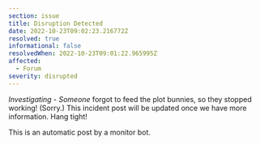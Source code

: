 ```yaml
---
section: issue
title: Disruption Detected
date: 2022-10-23T09:02:23.216772Z
resolved: true
informational: false
resolvedWhen: 2022-10-23T09:01:22.965995Z
affected:
  - Forum
severity: disrupted
---
```

*Investigating* - _Someone_ forgot to feed the plot bunnies, so they stopped working! (Sorry.) This incident post will be updated once we have more information. Hang tight!

This is an automatic post by a monitor bot.
        